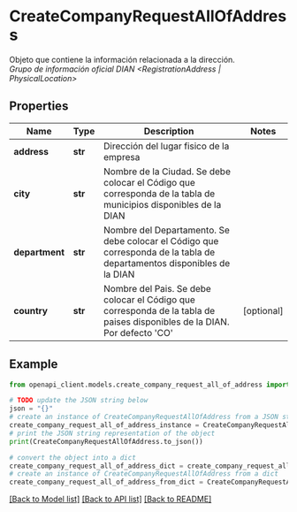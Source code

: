 # CreateCompanyRequestAllOfAddress

Objeto que contiene la información relacionada a la dirección. <br><i>Grupo de información oficial DIAN &lt;RegistrationAddress | PhysicalLocation&gt;</i>

## Properties

Name | Type | Description | Notes
------------ | ------------- | ------------- | -------------
**address** | **str** | Dirección del lugar fisico de la empresa | 
**city** | **str** | Nombre de la Ciudad. Se debe colocar el Código que corresponda de la tabla de municipios disponibles de la DIAN | 
**department** | **str** | Nombre del Departamento. Se debe colocar el Código que corresponda de la tabla de departamentos disponibles de la DIAN | 
**country** | **str** | Nombre del Pais. Se debe colocar el Código que corresponda de la tabla de paises disponibles de la DIAN. Por defecto &#39;CO&#39; | [optional] 

## Example

```python
from openapi_client.models.create_company_request_all_of_address import CreateCompanyRequestAllOfAddress

# TODO update the JSON string below
json = "{}"
# create an instance of CreateCompanyRequestAllOfAddress from a JSON string
create_company_request_all_of_address_instance = CreateCompanyRequestAllOfAddress.from_json(json)
# print the JSON string representation of the object
print(CreateCompanyRequestAllOfAddress.to_json())

# convert the object into a dict
create_company_request_all_of_address_dict = create_company_request_all_of_address_instance.to_dict()
# create an instance of CreateCompanyRequestAllOfAddress from a dict
create_company_request_all_of_address_from_dict = CreateCompanyRequestAllOfAddress.from_dict(create_company_request_all_of_address_dict)
```
[[Back to Model list]](../README.md#documentation-for-models) [[Back to API list]](../README.md#documentation-for-api-endpoints) [[Back to README]](../README.md)


